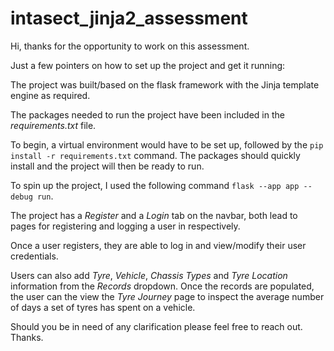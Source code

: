 # intasect_jinja2_assessment


Hi, thanks for the opportunity to work on this assessment.

Just a few pointers on how to set up the project and get it running:

The project was built/based on the flask framework with the Jinja template engine as required.

The packages needed to run the project have been included in the *requirements.txt* file.

To begin, a virtual environment would have to be set up, followed by the `pip install -r requirements.txt` command. The packages should quickly install and the project will then be ready to run.

To spin up the project, I used the following command `flask --app app --debug run`.


The project has a *Register* and a *Login* tab on the navbar, both lead to pages for registering and logging a user in respectively.

Once a user registers, they are able to log in and view/modify their user credentials.

Users can also add *Tyre*, *Vehicle*, *Chassis Types* and *Tyre Location* information from the *Records* dropdown.
Once the records are populated, the user can the view the *Tyre Journey* page to inspect the average number of days a set of tyres has spent on a vehicle.

Should you be in need of any clarification please feel free to reach out. Thanks.
